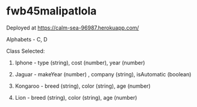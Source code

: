 # fwb45malipatlola

Deployed at https://calm-sea-96987.herokuapp.com/

Alphabets - C, D

Class Selected:

  1. Iphone - type (string), cost (number), year (number)
  
  2. Jaguar - makeYear (number) , company (string), isAutomatic (boolean)

  3. Kongaroo - breed (string), color (string), age (number)

  4. Lion - breed (string), color (string), age (number)